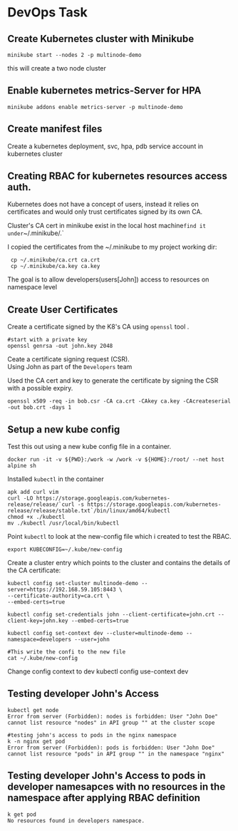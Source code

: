 # DevOps Task

## Create Kubernetes cluster with Minikube

```
minikube start --nodes 2 -p multinode-demo
```
this will create a two node cluster

## Enable kubernetes metrics-Server for HPA

```
minikube addons enable metrics-server -p multinode-demo
```
## Create manifest files
Create a kubernetes deployment, svc, hpa, pdb service account in kubernetes cluster

## Creating RBAC for kubernetes resources access auth.

Kubernetes does not have a concept of users, instead it relies on certificates and would only 
trust certificates signed by its own CA. </br>

Cluster's CA cert in minikube exist in the local host machine` find it under `~/.minikube/.`

I copied the certificates from the ~/.minikube to my project working dir:

```
 cp ~/.minikube/ca.crt ca.crt
 cp ~/.minikube/ca.key ca.key
```

The goal is to allow developers(users[John]) access to resources on namespace level

## Create User Certificates

Create a certificate signed by the K8's CA using `openssl` tool . </br>

```
#start with a private key
openssl genrsa -out john.key 2048

```

Ceate a certificate signing request (CSR). </br>
Using John as part of the `Developers` team </br>

Used the CA cert and key to generate the certificate by signing the CSR with a possible expiry. </br>

```
openssl x509 -req -in bob.csr -CA ca.crt -CAkey ca.key -CAcreateserial -out bob.crt -days 1
```

## Setup a new kube config
Test this out using a new kube config file in a container.</br>

```
docker run -it -v ${PWD}:/work -w /work -v ${HOME}:/root/ --net host alpine sh
```

Installed `kubectl` in the container

```
apk add curl vim
curl -LO https://storage.googleapis.com/kubernetes-release/release/`curl -s https://storage.googleapis.com/kubernetes-release/release/stable.txt`/bin/linux/amd64/kubectl
chmod +x ./kubectl
mv ./kubectl /usr/local/bin/kubectl
```

Point `kubectl` to look at the new-config file which i created to test the RBAC.



```
export KUBECONFIG=~/.kube/new-config
```

Create a cluster entry which points to the cluster and contains the details of the CA certificate:

```
kubectl config set-cluster multinode-demo --server=https://192.168.59.105:8443 \
--certificate-authority=ca.crt \
--embed-certs=true

kubectl config set-credentials john --client-certificate=john.crt --client-key=john.key --embed-certs=true

kubectl config set-context dev --cluster=multinode-demo --namespace=developers --user=john 

#This write the confi to the new file
cat ~/.kube/new-config
```

Change config context to dev
kubectl config use-context dev

## Testing developer John's Access
```
kubectl get node
Error from server (Forbidden): nodes is forbidden: User "John Doe" cannot list resource "nodes" in API group "" at the cluster scope

#testing john's access to pods in the nginx namespace
k -n nginx get pod
Error from server (Forbidden): pods is forbidden: User "John Doe" cannot list resource "pods" in API group "" in the namespace "nginx"
```

## Testing developer John's Access to pods in developer namesapces with no resources in the namespace after applying RBAC definition

```
k get pod
No resources found in developers namespace.
